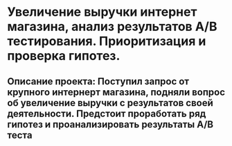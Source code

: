 # Увеличение выручки интернет магазина, анализ результатов A/B тестирования. Приоритизация и проверка гипотез.
## Описание проекта: Поступил запрос от крупного интернерт магазина, подняли вопрос об увеличение выручки с результатов своей деятельности. Предстоит проработать ряд гипотез и проанализировать результаты A/B теста
